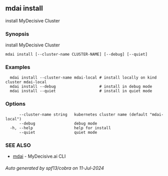 ## mdai install

install MyDecisive Cluster

### Synopsis

install MyDecisive Cluster

```
mdai install [--cluster-name CLUSTER-NAME] [--debug] [--quiet]
```

### Examples

```
  mdai install --cluster-name mdai-local # install locally on kind cluster mdai-local
  mdai install --debug                   # install in debug mode
  mdai install --quiet                   # install in quiet mode
```

### Options

```
      --cluster-name string   kubernetes cluster name (default "mdai-local")
      --debug                 debug mode
  -h, --help                  help for install
      --quiet                 quiet mode
```

### SEE ALSO

* [mdai](mdai.md)	 - MyDecisive.ai CLI

###### Auto generated by spf13/cobra on 11-Jul-2024
